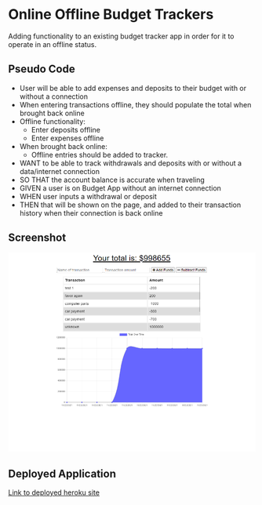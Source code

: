 # Online Offline Budget Trackers

Adding functionality to an existing budget tracker app in order for it to operate in an offline status.

## Pseudo Code

* User will be able to add expenses and deposits to their budget with or without a connection
* When entering transactions offline, they should populate the total when brought back online
* Offline functionality:
  * Enter deposits offline
  * Enter expenses offline
* When brought back online:
  * Offline entries should be added to tracker.
* WANT to be able to track withdrawals and deposits with or without a data/internet connection
* SO THAT the account balance is accurate when traveling
* GIVEN a user is on Budget App without an internet connection
* WHEN user inputs a withdrawal or deposit
* THEN that will be shown on the page, and added to their transaction history when their connection is back online

## Screenshot

![Sample](./assets/port_17_screenshot.png)

## Deployed Application

[Link to deployed heroku site](https://safe-beach-40448.herokuapp.com/)